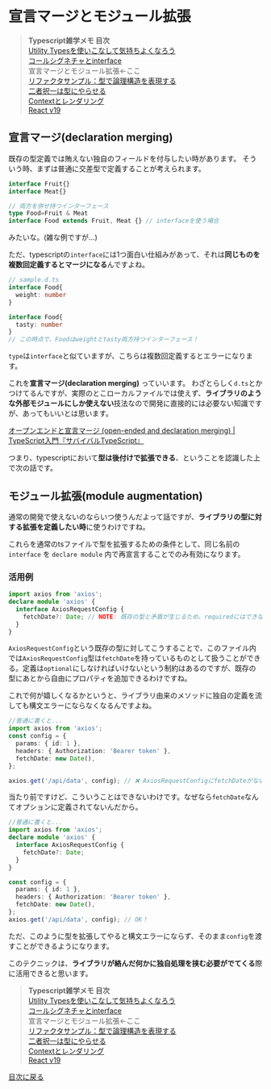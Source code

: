 # 宣言マージとモジュール拡張

> **Typescript雑学メモ 目次**<br>
> [Utility Typesを使いこなして気持ちよくなろう](./util.md)<br>
> [コールシグネチャとinterface](./call.md)<br>
> 宣言マージとモジュール拡張←ここ<br>
> [リファクタサンプル：型で論理構造を表現する](./struct.md)<br>
> [二者択一は型にやらせる](./choice.md)<br>
> [Contextとレンダリング](./context.md)
> <br>
> [React v19](./v19.md)

## 宣言マージ(declaration merging)

既存の型定義では賄えない独自のフィールドを付与したい時があります。
そういう時、まずは普通に交差型で定義することが考えられます。


```typescript
interface Fruit{}
interface Meat{}

// 両方を併せ持つインターフェース
type Food=Fruit & Meat
interface Food extends Fruit, Meat {} // interfaceを使う場合
```
みたいな。(雑な例ですが…)

ただ、typescriptの`interface`には1つ面白い仕組みがあって、それは**同じものを複数回定義するとマージになる**んですよね。


```typescript
// sample.d.ts
interface Food{
  weight: number
}

interface Food{
  tasty: number
}
// この時点で、Foodはweightとtasty両方持つインターフェース！
```
`type`は`interface`と似ていますが、こちらは複数回定義するとエラーになります。

これを**宣言マージ(declaration merging)** っていいます。
わざとらしく`d.ts`とかつけてるんですが、実際のとこローカルファイルでは使えず、**ライブラリのような外部モジュールにしか使えない**技法なので開発に直接的には必要ない知識ですが、あってもいいとは思います。

[オープンエンドと宣言マージ (open-ended and declaration merging) | TypeScript入門『サバイバルTypeScript』 ](https://typescriptbook.jp/reference/object-oriented/interface/open-ended-and-declaration-merging)

つまり、typescriptにおいて**型は後付けで拡張できる**、ということを認識した上で次の話です。

## モジュール拡張(module augmentation)

通常の開発で使えないのならいつ使うんだよって話ですが、**ライブラリの型に対する拡張を定義したい時**に使うわけですね。

これらを通常のtsファイルで型を拡張するための条件として、同じ名前の `interface` を `declare module` 内で再宣言することでのみ有効になります。

### 活用例
```typescript
import axios from 'axios';
declare module 'axios' {
  interface AxiosRequestConfig {
    fetchDate?: Date; // NOTE: 既存の型と矛盾が生じるため、requiredにはできない
  }
}
```
`AxiosRequestConfig`という既存の型に対してこうすることで、このファイル内では`AxiosRequestConfig`型は`fetchDate`を持っているものとして扱うことができる。定義は`optional`にしなければいけないという制約はあるのですが、既存の型にあとから自由にプロパティを追加できるわけですね。

これで何が嬉しくなるかというと、ライブラリ由来のメソッドに独自の定義を流しても構文エラーにならなくなるんですよね。


```typescript
//普通に書くと...
import axios from 'axios';
const config = {
  params: { id: 1 },
  headers: { Authorization: 'Bearer token' },
  fetchDate: new Date(),
};

axios.get('/api/data', config); // ❌ AxiosRequestConfigにfetchDateがない！
```
当たり前ですけど、こういうことはできないわけです。なぜなら`fetchDate`なんてオプションに定義されてないんだから。

```typescript
//普通に書くと...
import axios from 'axios';
declare module 'axios' {
  interface AxiosRequestConfig {
    fetchDate?: Date;
  }
}

const config = {
  params: { id: 1 },
  headers: { Authorization: 'Bearer token' },
  fetchDate: new Date(),
};
axios.get('/api/data', config); // OK！
```
ただ、このように型を拡張してやると構文エラーにならず、そのまま`config`を渡すことができるようになります。


このテクニックは、**ライブラリが絡んだ何かに独自処理を挟む必要がでてくる**際に活用できると思います。


> **Typescript雑学メモ 目次**<br>
> [Utility Typesを使いこなして気持ちよくなろう](./util.md)<br>
> [コールシグネチャとinterface](./call.md)<br>
> 宣言マージとモジュール拡張←ここ<br>
> [リファクタサンプル：型で論理構造を表現する](./struct.md)<br>
> [二者択一は型にやらせる](./choice.md)<br>
> [Contextとレンダリング](./context.md)
> <br>
> [React v19](./v19.md)

[目次に戻る](../README.md)

